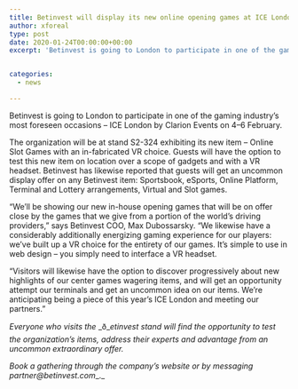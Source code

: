 ```yaml
---
title: Betinvest will display its new online opening games at ICE London 2020
author: xforeal 
type: post
date: 2020-01-24T00:00:00+00:00
excerpt: 'Betinvest is going to London to participate in one of the gaming industry&amp;rsquo;s most foreseen occasions &amp;ndash; ICE London by Clarion Events on 4&amp;ndash;6 February '


categories:
  - news

---
```

Betinvest is going to London to participate in one of the gaming industry&rsquo;s most foreseen occasions &ndash; ICE London by Clarion Events on 4&ndash;6 February.

The organization will be at stand S2-324 exhibiting its new item &ndash; Online Slot Games with an in-fabricated VR choice. Guests will have the option to test this new item on location over a scope of gadgets and with a VR headset. Betinvest has likewise reported that guests will get an uncommon display offer on any Betinvest item: Sportsbook, eSports, Online Platform, Terminal and Lottery arrangements, Virtual and Slot games.

&ldquo;We&rsquo;ll be showing our new in-house opening games that will be on offer close by the games that we give from a portion of the world&rsquo;s driving providers,&rdquo; says Betinvest COO, Max Dubossarsky. &ldquo;We likewise have a considerably additionally energizing gaming experience for our players: we&rsquo;ve built up a VR choice for the entirety of our games. It&rsquo;s simple to use in web design &ndash; you simply need to interface a VR headset.

&ldquo;Visitors will likewise have the option to discover progressively about new highlights of our center games wagering items, and will get an opportunity attempt our terminals and get an uncommon idea on our items. We&rsquo;re anticipating being a piece of this year&rsquo;s ICE London and meeting our partners.&rdquo;

_Everyone who visits the_ _ð__etinvest stand will find the opportunity to test the organization&#8217;s items, address their experts and advantage from an uncommon extraordinary offer._

_Book a gathering through the company&rsquo;s_ _website_ _or by messaging_ _partner@betinvest.com__._